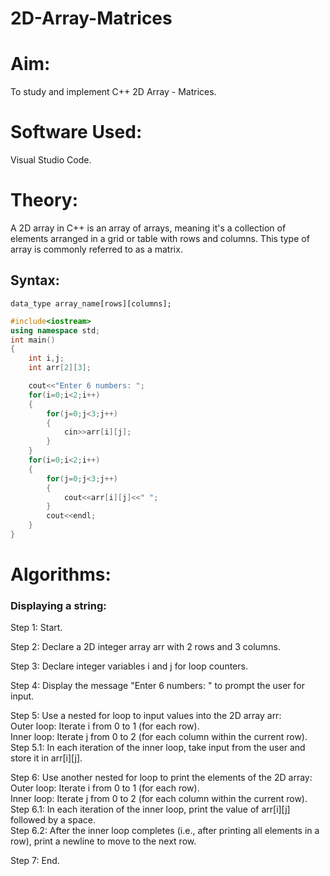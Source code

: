# 2D-Array-Matrices
# Aim:
To study and implement C++ 2D Array - Matrices.
# Software Used:
Visual Studio Code.
# Theory:
A 2D array in C++ is an array of arrays, meaning it's a collection of elements arranged in a grid or table with rows and columns. This type of array is commonly referred to as a matrix.
## Syntax:
`data_type array_name[rows][columns];`
```cpp
#include<iostream>
using namespace std;
int main()
{
    int i,j;
    int arr[2][3];

    cout<<"Enter 6 numbers: ";
    for(i=0;i<2;i++)
    {
        for(j=0;j<3;j++)
        {
            cin>>arr[i][j];
        }
    }
    for(i=0;i<2;i++)
    {
        for(j=0;j<3;j++)
        {
            cout<<arr[i][j]<<" ";
        }
        cout<<endl;
    }
}
```
# Algorithms:
### Displaying a string:
Step 1: Start.

Step 2: Declare a 2D integer array arr with 2 rows and 3 columns.

Step 3: Declare integer variables i and j for loop counters.

Step 4: Display the message "Enter 6 numbers: " to prompt the user for input.

Step 5: Use a nested for loop to input values into the 2D array arr:   
Outer loop: Iterate i from 0 to 1 (for each row).   
Inner loop: Iterate j from 0 to 2 (for each column within the current row).   
Step 5.1: In each iteration of the inner loop, take input from the user and store it in arr[i][j].

Step 6: Use another nested for loop to print the elements of the 2D array:   
Outer loop: Iterate i from 0 to 1 (for each row).   
Inner loop: Iterate j from 0 to 2 (for each column within the current row).   
Step 6.1: In each iteration of the inner loop, print the value of arr[i][j] followed by a space.   
Step 6.2: After the inner loop completes (i.e., after printing all elements in a row), print a newline to move to the next row.   

Step 7: End.
